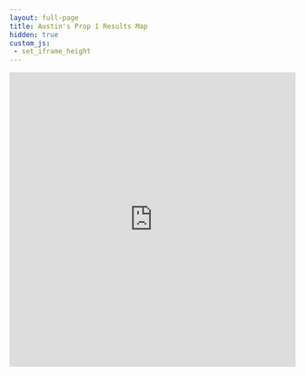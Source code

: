 ```yaml
---
layout: full-page
title: Austin's Prop 1 Results Map
hidden: true
custom_js:
 - set_iframe_height
---
```

<iframe id="frame" width="100%" height="520" frameborder="0" src="https://spatialaustin.cartodb.com/viz/05ba7d7c-1535-11e6-87b7-0e31c9be1b51/embed_map" allowfullscreen webkitallowfullscreen mozallowfullscreen oallowfullscreen msallowfullscreen></iframe>
